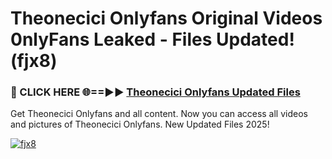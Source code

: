# Theonecici Onlyfans Original Videos 0nlyFans Leaked - Files Updated! (fjx8)

<h3>🔴 CLICK HERE 🌐==►► <a href="https://tinyurl.com/ehrbuxhb" rel="nofollow">Theonecici Onlyfans Updated Files</a></h3>

Get Theonecici Onlyfans and all content. Now you can access all videos and pictures of Theonecici Onlyfans. New Updated Files 2025!

[![fjx8](https://i.imgur.com/lVYEuWS.gif)](https://tinyurl.com/ehrbuxhb)
